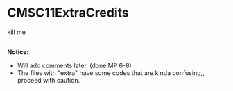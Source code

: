 # CMSC11ExtraCredits
kill me

---

**Notice:**
- Will add comments later. (done MP 6-8)
- The files with "extra" have some codes that are kinda confusing,, proceed with caution. 
